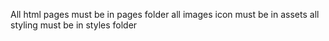 All html pages must be in pages folder 
all images icon must be in assets 
all styling must be in styles folder
